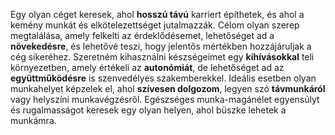 Egy olyan céget keresek, ahol **hosszú távú** karriert építhetek, és ahol a kemény munkát és elkötelezettséget jutalmazzák. Célom olyan szerep megtalálása, amely felkelti az érdeklődésemet, lehetőséget ad a **növekedésre**, és lehetővé teszi, hogy jelentős mértékben hozzájáruljak a cég sikeréhez. Szeretném kihasználni készségeimet egy **kihívásokkal** teli környezetben, amely értékeli az **autonómiát**, de lehetőséget ad az **együttműködésre** is szenvedélyes szakemberekkel. Ideális esetben olyan munkahelyet képzelek el, ahol **szívesen dolgozom**, legyen szó **távmunkáról** vagy helyszíni munkavégzésről. Egészséges munka-magánélet egyensúlyt és rugalmasságot keresek egy olyan helyen, ahol büszke lehetek a munkámra.